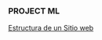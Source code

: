 ### PROJECT ML

[Estructura de un Sitio web](https://github.com/RafDes21/digital-ML/tree/estructura-de-un-sitio-web)